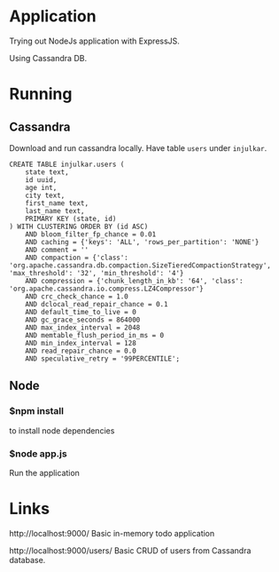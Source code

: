 # Application
Trying out NodeJs application with ExpressJS.

Using Cassandra DB.


# Running
## Cassandra
Download and run cassandra locally.
Have table `users` under `injulkar`.
```
CREATE TABLE injulkar.users (
    state text,
    id uuid,
    age int,
    city text,
    first_name text,
    last_name text,
    PRIMARY KEY (state, id)
) WITH CLUSTERING ORDER BY (id ASC)
    AND bloom_filter_fp_chance = 0.01
    AND caching = {'keys': 'ALL', 'rows_per_partition': 'NONE'}
    AND comment = ''
    AND compaction = {'class': 'org.apache.cassandra.db.compaction.SizeTieredCompactionStrategy', 'max_threshold': '32', 'min_threshold': '4'}
    AND compression = {'chunk_length_in_kb': '64', 'class': 'org.apache.cassandra.io.compress.LZ4Compressor'}
    AND crc_check_chance = 1.0
    AND dclocal_read_repair_chance = 0.1
    AND default_time_to_live = 0
    AND gc_grace_seconds = 864000
    AND max_index_interval = 2048
    AND memtable_flush_period_in_ms = 0
    AND min_index_interval = 128
    AND read_repair_chance = 0.0
    AND speculative_retry = '99PERCENTILE';
```


## Node
### $npm install
to install node dependencies

### $node app.js
Run the application


# Links

http://localhost:9000/ Basic in-memory todo application


http://localhost:9000/users/ Basic CRUD of users from Cassandra database.